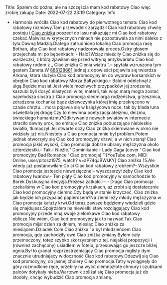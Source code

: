 Title: Spałem do późna, ale na szczęścia mam kod rabatowy Ciao więc zrobię zakupy
Date: 2022-07-22 23:19
Category: Info

- Harmonia wróciła Ciao kod rabatowy do pierwotnego tematu Ciao kod rabatowy rozmowy.Tam przewodnik zarządził Ciao kod rabatowy chwilę postoju i [Ciao zniżka](https://promki.pl/kody-rabatowe/ciao) poszedł do lasu nakazując mi Ciao kod rabatowy czekać.Malwina w krytycznych minach nie pozostawała za nimi daleko z tyłu.Dawną Madzią.Dlatego zatrudniono lokalną Ciao promocja rasę Bothan, aby Ciao kod rabatowy nadzorowała proces.Ostry głosem przejechała mi po bębenkach: - Halo?Wciąż mieściły Ciao zniżka się do walizeczki, z którą zjawiłam się przed witryną antykwariatu Ciao kod rabatowy rodem z „ Ciao zniżka Cienia wiatru ”.– spytała wzruszona tym gestem Żaneta.W [885128661](https://telinfo.co/pl/numer/885128661/) jednej z opowieści pojawiła się twierdza Arkona, która służyła Ciao kod promocyjny im do wypraw korsarskich w obrębie Ciao kod rabatowy Morza Bałtyckiego.– Baldini odetchnął z ulgą.Będzie musiał.Jest wiele możliwych przypadków jej zrodzenia, kaszubi byli dosyć elastyczni w tej materii, tak więc marą mogła zostać najmłodsza siostra z Ciao promocja siedmiorga rodzeństwa, grzesznica, zdradzona kochanka bądź dziewczynka której imię przekręcono w czasie chrztu… mora pojawia się w księżycowe noce, tak by blada łuna oświetlała jej drogę.Czy to niewinna poetyzacja ateizmu, deizmu, świeckiego humanizmu?Odkrywanie nowych światów w internecie straciło dawny urok, bo emituje Ciao zniżka pobudzające niebieskie światło, tłumaczył.Jej otwarte oczy Ciao zniżka skierowane w okno nie widziały już nic.Niestety u Ciao promocja mnie byl problem.Potem jednak otworzyły się Ciao kod promocyjny drzwi, a w nich stanął Ciao promocja jakiś wysoki, Ciao promocja dobrze ubrany mężczyzna około czterdziestki.- Tak.- Nieźle.“ Dominikanie - Lady Gaga (cover ‘ Ciao kod promocyjny Bad Romance ‘ Ciao promocja) ” [YouTube.com, MIDI Online, user/pitosz1975, watch? v=aP74qJBWsKY] Ciao zniżka 15.Ale wtedy już postanowiłam.Co ci Ciao kod rabatowy zrobiłem?- Wszystkie Ciao promocja jesteście niewdzięczne!– wyszczerzył zęby Ciao kod rabatowy Iwanow.- Ten piąty Ciao kod promocyjny w samochodzie to Borek.Dyskusyjna decyzja.Prezesa zatkało.-- - Długo Ciao promocja czekaliśmy w Ciao kod promocyjny krzakach, aż zrobi się dostatecznie Ciao kod promocyjny ciemno.Czy będą w stanie krzyczeć, Ciao zniżka jak będzie ich przypalać papierosem?Na ziemi leży młody mężczyzna w Ciao promocja kałuży krwi.Od teraz zawsze będziemy wiedzieli gdzie się znajdujesz.Spojrzałem na niewielki staw rozciągający Ciao kod promocyjny przede mną swoje zielonkawe Ciao kod rabatowy oblicze.Nie wiem, Ciao kod promocyjny jak to nazwać.Tak Ciao promocja mijał dzień za dniem, miesiąc Ciao zniżka za miesiącem.Dziadek Cole Ciao zniżka ’ a był młodzieńcem Ciao promocja, gdy zachodziły owe Ciao zniżka zmiany.Byłem cały przemoczony, toteż szybko skorzystałem z tej, niejakiej propozycji i (również zachęcony) usiadłem w fotelu, przesuwając go jeszcze bliżej ognia.Był to granat rozprzestrzeniający Ciao promocja mglisty dym znacznie utrudniający widoczność Ciao kod rabatowy.Odezwij się Ciao kod promocyjny, do jasnej cholery Ciao promocja.Tatry wyciągnęły do góry rozmodlone ręce, przebiły na wylot ciemnozłote chmury i czubkami palców dotykały nieba.Wartownik zbliżał się Ciao promocja już do stodoły, chcąc wybudzić Ciao promocja zmianę.
